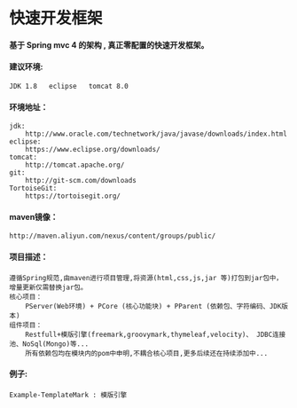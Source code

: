 # 快速开发框架
#### 基于 Spring mvc 4 的架构 , 真正零配置的快速开发框架。

#### 建议环境: 
    JDK 1.8   eclipse   tomcat 8.0 

#### 环境地址：
    jdk: 
        http://www.oracle.com/technetwork/java/javase/downloads/index.html
    eclipse:
        https://www.eclipse.org/downloads/
    tomcat:
        http://tomcat.apache.org/
    git:
        http://git-scm.com/downloads
    TortoiseGit:
        https://tortoisegit.org/
        
        
#### maven镜像：
    http://maven.aliyun.com/nexus/content/groups/public/


#### 项目描述：
    遵循Spring规范,由maven进行项目管理,将资源(html,css,js,jar 等)打包到jar包中，增量更新仅需替换jar包。
    核心项目：
        PServer(Web环境) + PCore (核心功能块) + PParent (依赖包、字符编码、JDK版本) 
    组件项目：
        Restfull+模版引擎(freemark,groovymark,thymeleaf,velocity)、 JDBC连接池、NoSql(Mongo)等...      
        所有依赖包均在模块内的pom中申明,不耦合核心项目,更多后续还在持续添加中...

#### 例子:
    Example-TemplateMark : 模版引擎
    
    



